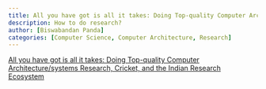 ```yaml
---
title: All you have got is all it takes: Doing Top-quality Computer Architecture/systems Research, Cricket, and the Indian Research Ecosystem
description: How to do research?
author: [Biswabandan Panda]
categories: [Computer Science, Computer Architecture, Research]
---
```


[All you have got is all it takes: Doing Top-quality Computer Architecture/systems Research, Cricket, and the Indian Research Ecosystem](https://biswabandan.medium.com/all-you-have-got-is-all-it-takes-doing-top-quality-computer-architecture-systems-research-2573dc3bda02)
